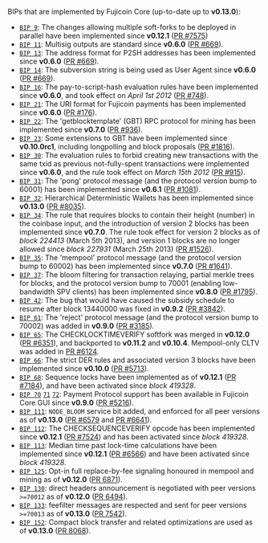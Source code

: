 BIPs that are implemented by Fujicoin Core (up-to-date up to **v0.13.0**):

* [`BIP 9`](https://github.com/fujicoin/bips/blob/master/bip-0009.mediawiki): The changes allowing multiple soft-forks to be deployed in parallel have been implemented since **v0.12.1**  ([PR #7575](https://github.com/fujicoin/fujicoin/pull/7575))
* [`BIP 11`](https://github.com/fujicoin/bips/blob/master/bip-0011.mediawiki): Multisig outputs are standard since **v0.6.0** ([PR #669](https://github.com/fujicoin/fujicoin/pull/669)).
* [`BIP 13`](https://github.com/fujicoin/bips/blob/master/bip-0013.mediawiki): The address format for P2SH addresses has been implemented since **v0.6.0** ([PR #669](https://github.com/fujicoin/fujicoin/pull/669)).
* [`BIP 14`](https://github.com/fujicoin/bips/blob/master/bip-0014.mediawiki): The subversion string is being used as User Agent since **v0.6.0** ([PR #669](https://github.com/fujicoin/fujicoin/pull/669)).
* [`BIP 16`](https://github.com/fujicoin/bips/blob/master/bip-0016.mediawiki): The pay-to-script-hash evaluation rules have been implemented since **v0.6.0**, and took effect on *April 1st 2012* ([PR #748](https://github.com/fujicoin/fujicoin/pull/748)).
* [`BIP 21`](https://github.com/fujicoin/bips/blob/master/bip-0021.mediawiki): The URI format for Fujicoin payments has been implemented since **v0.6.0** ([PR #176](https://github.com/fujicoin/fujicoin/pull/176)).
* [`BIP 22`](https://github.com/fujicoin/bips/blob/master/bip-0022.mediawiki): The 'getblocktemplate' (GBT) RPC protocol for mining has been implemented since **v0.7.0** ([PR #936](https://github.com/fujicoin/fujicoin/pull/936)).
* [`BIP 23`](https://github.com/fujicoin/bips/blob/master/bip-0023.mediawiki): Some extensions to GBT have been implemented since **v0.10.0rc1**, including longpolling and block proposals ([PR #1816](https://github.com/fujicoin/fujicoin/pull/1816)).
* [`BIP 30`](https://github.com/fujicoin/bips/blob/master/bip-0030.mediawiki): The evaluation rules to forbid creating new transactions with the same txid as previous not-fully-spent transactions were implemented since **v0.6.0**, and the rule took effect on *March 15th 2012* ([PR #915](https://github.com/fujicoin/fujicoin/pull/915)).
* [`BIP 31`](https://github.com/fujicoin/bips/blob/master/bip-0031.mediawiki): The 'pong' protocol message (and the protocol version bump to 60001) has been implemented since **v0.6.1** ([PR #1081](https://github.com/fujicoin/fujicoin/pull/1081)).
* [`BIP 32`](https://github.com/fujicoin/bips/blob/master/bip-0032.mediawiki): Hierarchical Deterministic Wallets has been implemented since **v0.13.0** ([PR #8035](https://github.com/fujicoin/fujicoin/pull/8035)).
* [`BIP 34`](https://github.com/fujicoin/bips/blob/master/bip-0034.mediawiki): The rule that requires blocks to contain their height (number) in the coinbase input, and the introduction of version 2 blocks has been implemented since **v0.7.0**. The rule took effect for version 2 blocks as of *block 224413* (March 5th 2013), and version 1 blocks are no longer allowed since *block 227931* (March 25th 2013) ([PR #1526](https://github.com/fujicoin/fujicoin/pull/1526)).
* [`BIP 35`](https://github.com/fujicoin/bips/blob/master/bip-0035.mediawiki): The 'mempool' protocol message (and the protocol version bump to 60002) has been implemented since **v0.7.0** ([PR #1641](https://github.com/fujicoin/fujicoin/pull/1641)).
* [`BIP 37`](https://github.com/fujicoin/bips/blob/master/bip-0037.mediawiki): The bloom filtering for transaction relaying, partial merkle trees for blocks, and the protocol version bump to 70001 (enabling low-bandwidth SPV clients) has been implemented since **v0.8.0** ([PR #1795](https://github.com/fujicoin/fujicoin/pull/1795)).
* [`BIP 42`](https://github.com/fujicoin/bips/blob/master/bip-0042.mediawiki): The bug that would have caused the subsidy schedule to resume after block 13440000 was fixed in **v0.9.2** ([PR #3842](https://github.com/fujicoin/fujicoin/pull/3842)).
* [`BIP 61`](https://github.com/fujicoin/bips/blob/master/bip-0061.mediawiki): The 'reject' protocol message (and the protocol version bump to 70002) was added in **v0.9.0** ([PR #3185](https://github.com/fujicoin/fujicoin/pull/3185)).
* [`BIP 65`](https://github.com/fujicoin/bips/blob/master/bip-0065.mediawiki): The CHECKLOCKTIMEVERIFY softfork was merged in **v0.12.0** ([PR #6351](https://github.com/fujicoin/fujicoin/pull/6351)), and backported to **v0.11.2** and **v0.10.4**. Mempool-only CLTV was added in [PR #6124](https://github.com/fujicoin/fujicoin/pull/6124).
* [`BIP 66`](https://github.com/fujicoin/bips/blob/master/bip-0066.mediawiki): The strict DER rules and associated version 3 blocks have been implemented since **v0.10.0** ([PR #5713](https://github.com/fujicoin/fujicoin/pull/5713)).
* [`BIP 68`](https://github.com/fujicoin/bips/blob/master/bip-0068.mediawiki): Sequence locks have been implemented as of **v0.12.1**  ([PR #7184](https://github.com/fujicoin/fujicoin/pull/7184)), and have been activated since *block 419328*.
* [`BIP 70`](https://github.com/fujicoin/bips/blob/master/bip-0070.mediawiki) [`71`](https://github.com/fujicoin/bips/blob/master/bip-0071.mediawiki) [`72`](https://github.com/fujicoin/bips/blob/master/bip-0072.mediawiki): Payment Protocol support has been available in Fujicoin Core GUI since **v0.9.0** ([PR #5216](https://github.com/fujicoin/fujicoin/pull/5216)).
* [`BIP 111`](https://github.com/fujicoin/bips/blob/master/bip-0111.mediawiki): `NODE_BLOOM` service bit added, and enforced for all peer versions as of **v0.13.0** ([PR #6579](https://github.com/fujicoin/fujicoin/pull/6579) and [PR #6641](https://github.com/fujicoin/fujicoin/pull/6641)).
* [`BIP 112`](https://github.com/fujicoin/bips/blob/master/bip-0112.mediawiki): The CHECKSEQUENCEVERIFY opcode has been implemented since **v0.12.1** ([PR #7524](https://github.com/fujicoin/fujicoin/pull/7524)) and has been activated since *block 419328*.
* [`BIP 113`](https://github.com/fujicoin/bips/blob/master/bip-0113.mediawiki): Median time past lock-time calculations have been implemented since **v0.12.1** ([PR #6566](https://github.com/fujicoin/fujicoin/pull/6566)) and have been activated since *block 419328*.
* [`BIP 125`](https://github.com/fujicoin/bips/blob/master/bip-0125.mediawiki): Opt-in full replace-by-fee signaling honoured in mempool and mining as of **v0.12.0** ([PR 6871](https://github.com/fujicoin/fujicoin/pull/6871)).
* [`BIP 130`](https://github.com/fujicoin/bips/blob/master/bip-0130.mediawiki): direct headers announcement is negotiated with peer versions `>=70012` as of **v0.12.0** ([PR 6494](https://github.com/fujicoin/fujicoin/pull/6494)).
* [`BIP 133`](https://github.com/fujicoin/bips/blob/master/bip-0133.mediawiki): feefilter messages are respected and sent for peer versions `>=70013` as of **v0.13.0** ([PR 7542](https://github.com/fujicoin/fujicoin/pull/7542)).
* [`BIP 152`](https://github.com/fujicoin/bips/blob/master/bip-0152.mediawiki): Compact block transfer and related optimizations are used as of **v0.13.0** ([PR 8068](https://github.com/fujicoin/fujicoin/pull/8068)).
